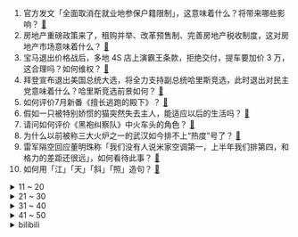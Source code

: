 1. 官方发文「全面取消在就业地参保户籍限制」，这意味着什么？将带来哪些影响？ [:link:](https://www.zhihu.com/question/662197696)
2. 房地产重磅政策来了，租购并举、改革预售制、完善房地产税收制度，这对房地产市场意味着什么？ [:link:](https://www.zhihu.com/question/662214977)
3. 宝马退出价格战后，多地 4S 店上演霸王条款，拒绝交付，提车要加价 3 万，这合理吗？如何维权？ [:link:](https://www.zhihu.com/question/662174353)
4. 拜登宣布退出美国总统大选，将全力支持副总统哈里斯竞选，此时退出对民主党意味着什么？哈里斯竞选前景如何？ [:link:](https://www.zhihu.com/question/662224581)
5. 如何评价7月新番《擅长逃跑的殿下》？ [:link:](https://www.zhihu.com/question/661578339)
6. 假如一只被特别娇惯的猫突然失去主人，能适应以后的生活吗？ [:link:](https://www.zhihu.com/question/609779217)
7. 请问如何评价《黑袍纠察队》中火车头的角色？ [:link:](https://www.zhihu.com/question/661707963)
8. 为什么以前被称三大火炉之一的武汉如今排不上“热度”号了？ [:link:](https://www.zhihu.com/question/661922575)
9. 雷军隔空回应董明珠称「我们没有人说米家空调第一，上半年我们排第四，和格力的差距还很远」，如何看待此事？ [:link:](https://www.zhihu.com/question/662085618)
10. 如何用「江」「天」「斜」「照」造句？ [:link:](https://www.zhihu.com/question/661936781)
<details>
<summary>11 ~ 20</summary>

11. 拜登称将全力支持哈里斯获得总统候选人提名，她能顺利赢得民主党总统候选人提名吗？击败特朗普的概率高吗？ [:link:](https://www.zhihu.com/question/662244709)
12. 韩国第一夫人被传唤调查，涉嫌操纵股价和收受名牌包，对尹锡悦有哪些影响？ [:link:](https://www.zhihu.com/question/662197639)
13. 古今名人论读书的对联，哪一联最好？ [:link:](https://www.zhihu.com/question/662129088)
14. 巴黎爆发示威，不满以色列参加奥运，批评「禁俄放以」是双标，如何看待此事？ [:link:](https://www.zhihu.com/question/662209291)
15. 飞花诗意浓，含有“夏”字的古诗句有哪些？ [:link:](https://www.zhihu.com/question/662135710)
16. 为什么上班让人心累 ，为什么心累还要上班？ [:link:](https://www.zhihu.com/question/662053117)
17. 领导让我帮他干私活，我不愿意去做，应该怎么处理好？ [:link:](https://www.zhihu.com/question/662070043)
18. 不是说公司一般不能取国家之类的名字吗？为什么“视觉中国”可以？ [:link:](https://www.zhihu.com/question/661702871)
19. 深圳知名私立中学被曝倒闭，1000 多名师生被「赶出了学校」，具体情况如何？民办校的财务风险有多高？ [:link:](https://www.zhihu.com/question/662130600)
20. 为什么两个老人里只剩母亲的时候，母亲更容易被女儿接走，也有可能跟儿子儿媳同住? [:link:](https://www.zhihu.com/question/659067448)
</details>
<details>
<summary>21 ~ 30</summary>

21. 猪肉为什么没有尸臭味? [:link:](https://www.zhihu.com/question/636869054)
22. 《鬼灭之刃》炭治郎活不过 25 岁还和香奈乎结婚生子是不是很自私？ [:link:](https://www.zhihu.com/question/441946476)
23. 厦门一饭馆因有偿让司机拉客被认定贿赂，罚款 100 万元，当地市监证实，店主称会申诉，如何看待此事？ [:link:](https://www.zhihu.com/question/661947982)
24. 顺境增强的是实力，逆境增强的是心态，这句话大家赞同吗？ [:link:](https://www.zhihu.com/question/661873002)
25. 电视剧《潜伏》中哪个场景最让人意想不到？ [:link:](https://www.zhihu.com/question/628890565)
26. 一个人拥有时速一万公里的速度，靠这个技能能财富自由吗? [:link:](https://www.zhihu.com/question/505137647)
27. 如何评价2024年7月米哈游《原神》4.8活动《欢夏！邪龙？童话国》中真正的勇者另有其人？ [:link:](https://www.zhihu.com/question/662178387)
28. 保时捷中国业务换帅，上半年在华销量同比下滑 33%，如何看待这一调整？ [:link:](https://www.zhihu.com/question/662173002)
29. 2024 LPL 夏季赛LNG 0:2 FPX，如何评价这场比赛？ [:link:](https://www.zhihu.com/question/662203927)
30. 《雍正王朝》中，隆科多已经是九门提督，位高权重，为什么还要参与八王议政，背叛雍正？ [:link:](https://www.zhihu.com/question/661953675)
</details>
<details>
<summary>31 ~ 40</summary>

31. 上普通高中很丢脸吗? [:link:](https://www.zhihu.com/question/662125972)
32. 有什么关于四川的冷知识？ [:link:](https://www.zhihu.com/question/52384123)
33. 龚自珍的诗水平如何? [:link:](https://www.zhihu.com/question/657473953)
34. 父母在奋力托举孩子，孩子却说：爸爸妈妈你们不要逼我了，我只想做个普通人，做父母的该怎么办？ [:link:](https://www.zhihu.com/question/531834366)
35. 西安哪里最有发展潜力？ [:link:](https://www.zhihu.com/question/655915642)
36. 为什么贾宝玉那么爱林黛玉，却从来不劝她好好吃饭，好好治病？ [:link:](https://www.zhihu.com/question/656068843)
37. 金球奖最新赔率公布，梅西高居第六，如何评价他在该奖项上的竞争表现？ [:link:](https://www.zhihu.com/question/661834112)
38. 如何评价原神限时任务《直至世界尽头》？ [:link:](https://www.zhihu.com/question/662179996)
39. 为什么游戏里面boss不一起上，非得一个一个的给干掉? [:link:](https://www.zhihu.com/question/579207613)
40. 微软预估系统故障影响全球近 850 万台相关设备，暴露了网络安全的哪些问题？有办法避免吗？ [:link:](https://www.zhihu.com/question/662166668)
</details>
<details>
<summary>41 ~ 50</summary>

41. 如何评价李阳执导，张若昀主演的科幻喜剧电影《从 21 世纪安全撤离》？ [:link:](https://www.zhihu.com/question/662018198)
42. 为什么汽车电瓶经常在夏天亏电，而不是冬天？ [:link:](https://www.zhihu.com/question/661584515)
43. 错过的人还会相逢吗？ [:link:](https://www.zhihu.com/question/657050278)
44. 原神4.8版本新地图有哪些梗、致敬或者有意思的地方？ [:link:](https://www.zhihu.com/question/662094752)
45. 如果现在让你留下一句古诗词，你最先想到的是哪一句？ [:link:](https://www.zhihu.com/question/620007255)
46. 古典诗词中常常通过自然景观来表达情感，能否举例说明这种手法，并解释其背后的美学原理和文化意义？ [:link:](https://www.zhihu.com/question/661317640)
47. 你听过小孩说的最可怕的话是什么？ [:link:](https://www.zhihu.com/question/268009004)
48. 怎么看《长相思》葫芦湖决裂相柳的哭戏？ [:link:](https://www.zhihu.com/question/662190112)
49. 你见过最惊为天人的发型是什么样子？ [:link:](https://www.zhihu.com/question/620513773)
50. 如何评价《唐朝诡事录之西行》「仵作之死」单元？ [:link:](https://www.zhihu.com/question/662039656)
</details><details>
<summary>bilibili</summary>

</details>